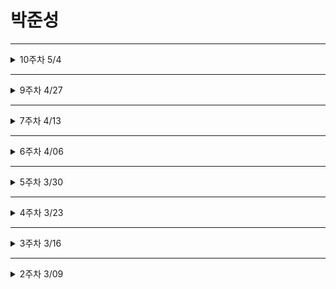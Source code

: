 # 박준성
***
<details>
<summary>10주차 5/4</summary>
<div markdown='1'>

## 10주차 5/4
### 리스트와 키
### 1. 리스트와 키란 무엇인가?
* 리스트는 자바스크립트의 변수나 객체를 하나의 변수로 묶어 놓은 배열과 같은 것
* 키는 각 객체나 아이템을 구분할 수 있는 고유한 값을 의미
* 리액트에서는 배열과 키를 사용하는 반복되는 다수의 엘리먼트를 쉽게 렌더링할 수 있음

### 2. 여러 개의 컴포넌트 렌더링하기
* 같은 컴포넌트를 화면에 반복적으로 나타내야 할 경우 배열에 들어있는 엘리먼트를 map()함수를 이용하여 렌더링
```javascript
const doubled = numbers.map((number) => number * 2);
```

### 리액트에서 map()함수를 사용한 예제
```javascript
    const numbers = [1, 2, 3, 4, 5];
    const listItems = numbers.map((number) =>   
        <li>{number}</li>);
```
### numbers의 요소에 태그를 결합해서 리턴
```javascript
    ReactDom.render(
        <ul>
            <li>{1}</li>
            <li>{2}</li>
            <li>{3}</li>
            <li>{4}</li>
            <li>{5}</li>
        </ul>,
        document.getElementById('root')
    );
```

### 기본적인 리스트 컴포넌트는 props로 받은 숫자를 numbers로 받아 리스트로 렌더링
```javascript
    function NumberList(props) {
        const { numbers } = props;

        const listItems = numbers.map((number) =>
            <li>{number}</li>
        );

        return (
            <ul>{listItems}</ul>
        );
    }
    const numbers = [1, 2, 3, 4, 5];
    ReactDom.render(
        <NumberList numbers={numbers} />,
        document.getElementById('root')
    );
// 출석부 출력하기
     import React from "react";
  // 리액트에서 키값은 어떤 아이템이 변경, 추가 또는 제거되었는지 구분하기 위해 사용  
  // 리액트의 배열은 C언어의 배열과는 다르게 한가지 값이 아니라 여러 속성을 넣을수 있다
const students = [ {
id: 1, name: "Inje", }, {
id: 2, name: "Steve", }, {
id: 3, name: "Bill", }, {
id: 4, name: "Bill", }, ];

function AttendanceBook(props) { return (

{students.map((student, index) => { return
{student.name}
; })}
); }
export default AttendanceBook; 
```


요약

* 리스트 : 같은 아이템을 순서대로 모아놓은 것
* 키 : 각 객체나 아이템을 구분할 수 있는 고유한 값
* 여러 개의 컴포넌트 렌더링
* 자바스크립트 배열의 map()함수를 사용
* 배열에 들어있는 각 변수에 어떤 처리를 한 뒤 결과(엘리먼트)를 배열로 만들어서 리턴함
* map()함수 안에 있는 엘리먼트는 꼭 키가 필요함
다양한 키값의 사용법

### 폼
### 1.폼이란 무엇인가?
폼은 일반적으로 사용자로부터 입력을 받기위한 양식에서 많이 사용
```javascript
    <form>
        <label>
            이름:
            <input type="text" name="name"/>       
        </label>
        <button type="submit">제출<button>
    </form>
```
### 제어 컴포넌트
제어 컴포넌트는 사용자가 입력한 값에 접근하고 제어할 수 있도록 해주는 컴포넌트
### 제어 컴포넌트 예시
```javascript
    function Nameform(props) {
        const [value, setValue] = useState("");

        const handleChange = (event) => {
            setValue(event.target.value);
        }

        const handleSubmit = (event) => {
            alert('입력한 이름: ' + value);
            event.preventDefault();
        }

        return (
            <form onSubmit={handleSubmit}>
                <label>
                    이름:
                    <input type="text" value={value} onChange={handleChange} />
                </label>
                <button type="submit">제출</button>
            </form>
        )
    }
```
textarea 태그
HTML에서는 <textarea>의 children으로 텍스트가 들어가는 형태입니다.
    <textarea>
        안녕하세요, 여기에 이렇게 텍스트가 들어가게 됩니다.
    </textarea>
리액트에서는 state를 통해 태그의 value라는 attribute를 변경하여 텍스트를 표시합니다.
```javascript
    function RequestForm(props) {
        const [value, setValue] = useState('요청사항을 입력하세요.');
    }
```
요약
* 제어 컴포넌트
* 사용자가 입력한 값에 접근하고 제어할 수 있게 해주는 컴포넌트
* 값의 리액트의 통제를 받는 입력 폼 엘리먼트
```javascript
<input type="text"> 태그 : 한 줄로 텍스트를 입력받기 위한 HTML 태그
리액트에서는 value라는 attribute로 입력된 값을 관리
<textarea> 태그 : 여러 줄에 걸쳐서 텍스트를 입력받기 위한 HTML태그 - 리액트에서는 value라는 attribute로 입력된 값을 관리
태그 드롭다운 목록을 보여주기 위한 HTML 태그 여러 가지 옵션 중에서 하나 또는 여러 개를 선택할 수 있는 기능을 제공 리액트에서는 value라는 attribute로 선택된 옵션의 값을 관리 태그
디바이스의 저장 장치로부터 사용자가 하나 또는 여러 개의 파일을 선택할 수 있게 해주는 HTML 태그
서버로 파일을 업로드하거나 자바스크립트의 File API를 사용해서 파일을 다룰 때 사용
```
</div>
</details>

***
<details>
<summary>9주차 4/27</summary>
<div markdown='1'>

## 9주차 4/27
### Event
* DOM 에서 클릭 이벤트 처리
```javascript
<button onclick="activate()">
  Activate
</button>
```

* React 에서 클릭 이벤트 처리
```javascript
<button onClick={activate()}>
  Activate
</button>
```
* 이벤트 핸들러로 클릭 이벤트 처리
  * 클래스 컴포넌트에서의 이벤트 처리 예제
```javascript
class Toggle extends React.Component {
  constructor(props) {
    super(props);

    this.state = { isToggleOn: true};

    // callback 에서 this 를 사용하기 위해서 바인딩 필수적
    this.handleClick = this.handleClick.bind(this);
  }

  handleClick() {
    this.setState(prevState => ({
      isToggleOn: !prevState.isToggleOn
    }))
  }

  render() {
    return (
      <button onClick={this.handleClick}>
        {this.state.isToggleOn ? '켜짐': '꺼짐'}
      </button>
    );
  }
}
```

  * 함수형 컴포넌트에서의 이벤트 처리 예제
```javascript
function Toggle(props) {
  const [isToggleOn, setIsToggleOn] = useState(true);

  // 1. 함수 안에 함수로 정의
  function handleClick() {
    setIsToggleOn((isToggleOn) => !isToggleOn);
  }

  // 2. arrow function 을 사용하여 정의
  const handleClick = () => {
    setIsToggleOn((isToggleOn) => !isToggleOn);
  }

  return (
    <button onClick={handleClick}>
      {isToggleOn ? '켜짐' : '꺼짐'}
    </button>
  )
}
```

### Arguments 전달
* 함수를 정의할 때는 Parameter 혹은 매개변수, 사용할 때는 Argument 혹은 인자라고 부름

* 이벤트 핸들러에 매개변수를 전달하는 경우도 있음
```javascript
// 화살표 함수를 통한 인자 전달
<button onClick={(event) => this.deleteItem(id, event)}>delete</button>
// bind 를 통한 인자 전달
<button onClick={this.deleteItem.bind(this, id)}>delete</button>

// event 라는 매개변수는 리엑트의 이벤트 객체를 의미
// 첫번째 코드는 명시적으로 event 를 매개변수로 넣어주었고 (함수형 컴포넌트),
// 두 번째 코드는 id 이후 두번째 매개변수로 event 자동 전달됨 (클래스형 컴포넌트)
```

### 조건부 렌더링
```javascript
function Greeting(props) {
  const isLoggedIn = props.isLoggedIn;
  if (isLoggedIn) {
    return <UserGreeting />;
  }
  return <GuestGreeting />;
}
```

### 엘리먼트 변수
* 렌더링해야 될 컴포넌트를 변수처럼 사용하는 방법
```javascript
let button;
if (isLoggedIn) {
  // LogoutButton 이나 LoginButton 을 state 에 따라 변수에 컴포넌트 객체를 저장하여 사용
  button = <LogoutButton onClick={handleLogoutClick} />
} else {
  button = <LoginButton onClick={handleLoginClick} />
}

return (
  <div>
    <Greeting isLoggedIn={isLoggedIn} />
    {button}
  </div>
)
```

### 인라인 inline 
1. 조건
* if 문을 직접 사용하지 않고, 동일한 효과를 내기 위해 && 논리 연산자를 사용
* && : 모든 조건이 참일 때 = true 반환 (즉 첫번째 조건이 거짓이면 두번째 조건은 판단 X)
```javascript
{unreadMessages.length > 0 &&
  <h2>
    현재 {unreadMessages.length} 개의 읽지 않은 메시지가 있습니다
  </h2>
}
```

2. if - else
* 삼항 연산자 사용
```javascript
function UserStatus(props) {
  return (
    <div>
      <div>
        이 사용자는 현재 <b>{props.isLoggedIn ? '로그인' : '로그인하지 않은'}</b> 상태입니다
      </div>

      <div>
        <Greeting isLoggedIn={isLoggedIn} />
        {isLoggedIn
          ? <LogoutButton onClick={handleLogoutClick} />
          : <LoginButton onClick={handleLoginClick} />
        }
      </div>
    </div>
  )
}
```

3. 컴포넌트 렌더링 막기
```javascript
function WarningBanner(props) {
  if (!props.warning) {
    return null;
  }
  return (
    <div>
      경고
    </div>
  )
}
```

</div>
</details>

***
<details>
<summary>7주차 4/13</summary>
<div markdown='1'>

## 7주차 4/13
### Hook
* 함수형 컴포넌트에서 state 나 생명주기함수의 기능을 사용하게 해주기 위해 추가된 기능

1. **useState** : const [변수명, set함수명] = useState(초깃값);
* 함수형 컴포넌트에서 state 를 변경하기 위한 함수
* 함수를 호출할 때 변수에 초깃값 설정
```javascript
// const [변수명, set함수명] = useState(초깃값);
// Ex ) 
const [count, setCount] = useState(0);
return (
  <div>
    <p>{setCount(count + 1)}</p>
  </div>
)
```
2. **useEffect** : useEffect(이펙트 함수, 의존성 배열);
* side effect(부가적인 작용) 를 수행하기 위한 함수
* 클래스 컴포넌트의 생명주기 함수와 같은 기능을 하나로 통합하여 제공하는 함수
* 렌더링된 이후, 재랜더링된 이후에 실행
* 의존성 배열의 값이 변화할 때 이펙트 함수가 사용됨
* 마운트와 언마운트 될 때만 한 번씩 실행하게 하고 싶으면 빈 배열을 넣어주면 됨 
```javascript
// useEffect(이펙트 함수, 의존성 배열);
// Ex) 아래 예시는 의존성 배열이 없음
UseEffect(() => {
  document.title = `총 ${count}번 클릭`
}); // 의존성 배열 없이 사용 시 랜더링 이후 해당 이펙트 함수가 실행됨
```
* useEffect() 에서 반환하는 함수는 컴포넌트가 마운트될 때나 해제될 때 호출
![useEffect](./public/image/7weeks/useEffect.png)

3. **useMemo** : useMemo(메모 함수, 의존성 배열)
* Memoized value 를 반환하는 훅
* 이전 계산값을 갖고 있어 반복 작업에 좋음
* 랜더링이 일어나는 동안 실행
* 의존성 배열을 넣지 않으면 랜더링할 때마다 함수 실행
=> 반복작업을 줄이고자하는 함수 기능을 사용 X
![useMemo](./public/image/7weeks/useMemo.png)

4. **useCallback** : useCallback(콜백 함수, 의존성 배열)
* useMemo 와 의존성 배열을 파라미터로 받는 것은 일치하지만 값이 아닌 함수를 반환 ( 파라미터로 받은 함수를 콜백이라고 부름 )
* useMemo 와 마찬가지로 의존성 배열이 변경될 시 콜백함수 반환

5. **useRef** : const 변수명 = useRef(초깃값);
* 레퍼런스란 특정 컴포넌트에 접근할 수 있는 객체를 의미
* .current 라는 속성이 있는데 현재 참조하고 있는 엘리먼트 의미
```javascript
const refContainer = useRef(초깃값);
// 이 변수는 컴포넌트의 생명주기 전체에 걸쳐서 유지 ( 마운트 해제 전까지 )
```
### 훅의 규칙
* 최상위 레벨에서만 호출해야함 ( 컴포넌트 최상위 )
  * 반복문이나 조건문 중첩된 함수들 안에서 훅 호출 X
  * 컴포넌트가 랜더링 될 때마다 같은 순서로 호출되어야함
* 함수형 컴포넌트에서만 훅 호출
    * 일반 자바스크립트에서 훅 호출 X
    * 클래스 컴포넌트에서 훅 호출 X
</div>
</details>

***
<details>
<summary>6주차 4/06</summary>
<div markdown='1'>

## 6주차 4/06
### state 와 생명주기
State
* 컴포넌트의 상태 = 컴포넌트의 변경가능한 데이터를 의미
* State 가 변하면 다시 렌더링이 되기 때문에 렌더링과 관련된 값만 state 에 포함시켜야함 ( Ex :함수형 컴포넌트 => useState )

생명주기 ( class 형 컴포넌트가 해당 )
* 컴포넌트의 생성 시점, 사용 시점, 종료 시점을 말함
* constructor 가 실행되면서 컴포넌트 생성
=> class 형 컴포넌트만 생명주기를 가짐

### 오늘 한 실습
1. Comment 컴포넌트 작성
2. CommentList 컴포넌트 안에 Comment 컴포넌트의 props 값 입력
3. 기존의 index.js 에서 setInterval 제거
4. CommentList 컴포넌트 안에서 props 를 json 배열의 객체값에서 꺼내어 사용

</div>
</details>

***
<details>
<summary>5주차 3/30</summary>
<div markdown='1'>

## 5주차 3/30
### Element
* 리액트 요소는 자바스크립트 객체의 형태로 존재
* 컴포넌트 (Button 등), 속성(color 등) 및 내부의 모든 childen 을 포함하는 일반 JS 객체
* 불변성을 가지고 있음
* Virtual DOM
![virtualDOM](./public/image/5weeks/5%EC%A3%BC%EC%B0%A8VirtualDOM.png)

### Element 렌더링
render 함수를 통해 virtual DOM 구조를 DOM 구조로 다시 바꾸는 과정을 말함

### Component
* 컴포넌트 기반의 구조
* 컴포넌트 재사용이 가능 => 전체 코드 양 감소 => 개발 시간 및 유지 보수 비용 감소
* 입력 Porps 출력 React Element
* 이름은 항상 대문자로 ( 리액트는 소문자로 시작하는 태그를 html tag (DOM) 으로 인식하기 때문 )
* 컴포넌트 합성 (컴포넌트 안에 또 다른 컴포넌트 사용 가능)
```javascript
function Component(props) {
  return <h1>Hello {props.name}</h1>
}

function App(props) {
  return (
    <div>
      <Component name="준성" />
      <Component name="인호" />
    </div>
  )
}

ReactDOM.render(
  <App/>,
  document.getElementById('root')
)
```
*최근에는 클래스형 컴포넌트보다 함수형 컴포넌트 사용 ( 생명주기의 유무, Hook 개념 발생 )

### Props 
* 컴포넌트의 속성
* Props 에 따라 컴포넌트에서 다른 element 가 나옴
* JSX 에서 key-value 로 구성
*Pure 함수 ( props 를 바꾸지 않음 ) 형태를 가짐
![props](./public/image/5weeks/5%EC%A3%BC%EC%B0%A8Props.png)

```javascript
function App (props) {
  return (
    <Layout
      name="준성",
      age={25}
      width={2560},
      height={1440},
      header={
        <Header head="준성's github">
      }
      footer={
        <Footer/>
      }
    />
  )
}
```
* JSX 없이 사용시
```javascript
React.createElement(
  name="준성",
  age={25}
)
```
</div>
</details>

***
<details>
<summary>4주차 3/23</summary>
<div markdown='1'>

## 4주차 3/23
## React 와 JSX
아래와 같은 변수 선언이 가능한 것은 React 뿐이며 이러한 표현식을 포함하는 확장자가 JSX 이다
```javascript
const name = 'Josh Perez';
const element = <h1>Hello, {name}</h1>;
```
```javascript
function formatName(user) {
  return user.firstName + ' ' + user.lastName;
}

const user = {
  firstName: 'Harper',
  lastName: 'Perez'
};

const element = (
  <h1>
    Hello, {formatName(user)}!
  </h1>
);
```
```javascript
function getGreeting(user) {
  if (user) {
    return <h1>Hello, {formatName(user)}!</h1>;
  }
  return <h1>Hello, Stranger.</h1>;
}
```
이러한 표현식들을 사용한 JSX 표현식이 javascript 함수 호출이 되고 javascript 객체로 인식
=> Babel 엔진이 JSX 를 React.createElement() 호출로 컴파일
```javascript
JSX 표현식
const element = (
  <h1 className="greeting">
    Hello, world!
  </h1>
);
====================================================
javascript 로 컴파일된 표현식
const element = React.createElement(
  'h1',
  {className: 'greeting'},
  'Hello, world!'
);
```

### JSX 의 장점
1. 코드 간결해짐
2. 가독성 향상
3. Injection Attack 이라 불리는 해킹 방법을 방어
</div>
</details>

***
<details>
<summary>3주차 3/16</summary>
<div markdown='1'>

## 3주차 3/16
## 1. README 작성요령
# 이름 : 박준성 (h1)
## 강의 날짜 : 3/16 (h2)
## 학습 내용 (필수) : h2 이하 사이즈 자유 사용 (h2)
```
작성 코드 (선택)
최근 내용이 위에 오도록 작성
날짜 별 구분이 잘 가도록 작성
```
## 2. node.js
### node.js lts 설치 후
```
<!-- 노드 버전 확인 -->
node -v
node --version
npm -v
npx -v
```
## 3. React
<b>자바스크립트로 이루어진 랜더링 라이브러리</b>
### 리엑트의 장점
1. 빠른 업데이트와 렌더링 속도
    + Virtual DOM 구조
    + 비동기식 구조 (asynchronization)
2. 컴포넌트 ( components ) 기반 구조
    + 하나의 컴포넌트는 다른 여러 개의 컴포넌트의 조합으로 구성 가능
    + 재사용성 증가 ( 재사용성은 모듈의 의존성과 반비례)
3. Meta(facebook) 에서 오픈소스 프로젝트로 관리
    + 대기업의 관리하에 발전
    + 활발한 지식 공유 및 커뮤니티

### 리엑트의 단점
1. 방대한 학습량
    + 자바스크립트 지식이 받쳐줄 경우 해당 X
2. 높은 상태 관리 복잡도
    + state, component life cycle 등 개발 환경 내에서는 복잡하지만 개념 자체는 어렵지 않음
## 4. React 실행하기

1. 터미널 생성
2. 원하는 디렉토리 위치로 이동
3. npx create-react-app [project name] 입력
4. 설치 과정이 다 끝나면 해당 app 디렉토리로 이동
5. npm start 입력

### 종료 시
1. 터미널에 관리자 권한으로 접속
2. netstat -ano 입력
3. ctrl + f 누르고 3000 검색
4. 해당 포트 번호의 pid 를 확인
5. taskkill /f /pid [포트 번호의 pid] 입력
</div>
</details>

***
<details>
<summary>2주차 3/09</summary>
<div markdown='1'>

## 2주차 3/9
## React 강의
SPA(Single page Application)
-자바스크립트
1.E56 (ECMAScript6) - 표준 ECMA-262

2.자바스크립트의 자료형
var : 중복 선언 가능, 재할당 가능
let : 중복 선언 불가능, 재할당 가능
const : 중복 선언 불가능, 재할당 불가능

===================== git 정보확인<br>
config 확인방법<br>
우선 순위는 Local>global>System순이며 Local 이 설정권한이 가장 높음<br>
설정 파일 확인 : git config --system --list<br>
Global 설정 파일 확인 : git config --global --list<br>
Local 설정 파일 확인 : git config --local --list<br>
모든 설정 확인 : git config --list<br><br>

사용자 등록 : git config --global user.name<br>
이메일 등록 : git config --global user.email<br>
사용자 초기화 : git config --global --unset-all user.name
</div>
</details>